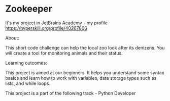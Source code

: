 # Zookeeper

It's my project in JetBrains Academy - my profile https://hyperskill.org/profile/40267806

About:

This short code challenge can help the local zoo look after its denizens. You will create a tool for monitoring animals and their status.

Learning outcomes:

This project is aimed at our beginners. It helps you understand some syntax basics and learn how to work with variables, data storage types such as lists, and while loops.

This project is a part of the following track - Python Developer
